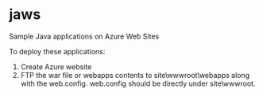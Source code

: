 jaws
====

Sample Java applications on Azure Web Sites

To deploy these applications:
1. Create Azure website
2. FTP the war file or webapps contents to site\wwwroot\webapps along with the web.config. web.config should be directly under site\wwwroot.
